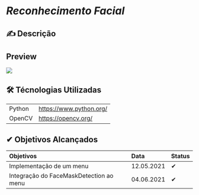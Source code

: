 # ***Reconhecimento Facial***

## ✍ Descrição


## Preview
![](https://github.com/pyOliver/Projeto-Integrador-Reconhecimento-Facial/blob/main/Imagens/cap_1.png)

## 🛠 Técnologias Utilizadas 
|||
| :------- | :--- |
| Python | https://www.python.org/ |
| OpenCV | https://opencv.org/ |

## ✔ Objetivos Alcançados
| Objetivos | Data | Status |
| :------- | :--- | :--- |
| Implementação de um menu | 12.05.2021 | ✔ |
| Integração do FaceMaskDetection ao menu | 04.06.2021 | ✔ |

